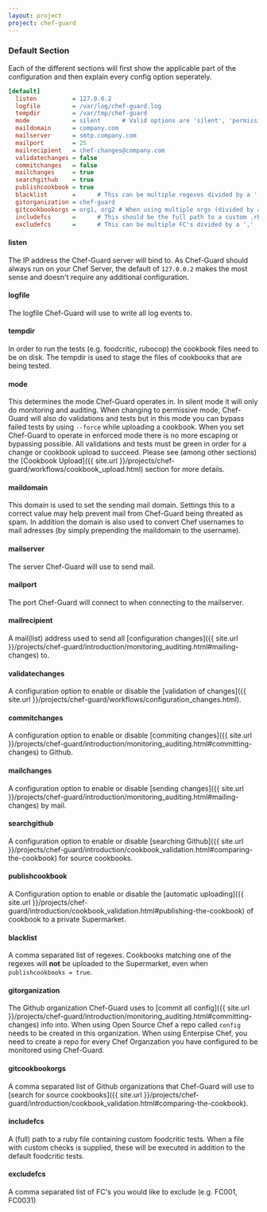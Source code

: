 ```yaml
---
layout: project
project: chef-guard
---
```


### Default Section
Each of the different sections will first show the applicable part of the configuration and then explain every config option seperately.

~~~ ini
[default]
  listen          = 127.0.0.2
  logfile         = /var/log/chef-guard.log
  tempdir         = /var/tmp/chef-guard
  mode            = silent      # Valid options are 'silent', 'permissive' and 'enforced'
  maildomain      = company.com
  mailserver      = smtp.company.com
  mailport        = 25
  mailrecipient   = chef-changes@company.com
  validatechanges = false
  commitchanges   = false
  mailchanges     = true
  searchgithub    = true
  publishcookbook = true
  blacklist       =      # This can be multiple regexes divided by a ','
  gitorganization = chef-guard
  gitcookbookorgs = org1, org2 # When using multiple orgs (divided by a ','), the order here determines the lookup order!
  includefcs      =      # This should be the full path to a custom .rb file containing your custom checks
  excludefcs      =      # This can be multiple FC's divided by a ','
~~~

#### listen
The IP address the Chef-Guard server will bind to. As Chef-Guard should always run on your Chef Server, the default of `127.0.0.2` makes the most sense and doesn't require any additional configuration.

#### logfile
The logfile Chef-Guard will use to write all log events to.

#### tempdir
In order to run the tests (e.g. foodcritic, rubocop) the cookbook files need to be on disk. The tempdir is used to stage the files of cookbooks that are being tested.

#### mode
This determines the mode Chef-Guard operates in. In silent mode it will only do monitoring and auditing. When changing to permissive mode, Chef-Guard will also do validations and tests but in this mode you can bypass failed tests by using `--force` while uploading a cookbook. When you set Chef-Guard to operate in enforced mode there is no more escaping or bypassing possible. All validations and tests must be green in order for a change or cookbook upload to succeed. Please see (among other sections) the [Cookbook Upload]({{ site.url }}/projects/chef-guard/workflows/cookbook_upload.html) section for more details.

#### maildomain
This domain is used to set the sending mail domain. Settings this to a correct value may help prevent mail from Chef-Guard being threated as spam. In addition the domain is also used to convert Chef usernames to mail adresses (by simply prepending the maildomain to the username).

#### mailserver
The server Chef-Guard will use to send mail.

#### mailport
The port Chef-Guard will connect to when connecting to the mailserver.

#### mailrecipient
A mail(list) address used to send all [configuration changes]({{ site.url }}/projects/chef-guard/introduction/monitoring_auditing.html#mailing-changes) to.

#### validatechanges
A configuration option to enable or disable the [validation of changes]({{ site.url }}/projects/chef-guard/workflows/configuration_changes.html).

#### commitchanges
A configuration option to enable or disable [commiting changes]({{ site.url }}/projects/chef-guard/introduction/monitoring_auditing.html#committing-changes) to Github.

#### mailchanges
A configuration option to enable or disable [sending changes]({{ site.url }}/projects/chef-guard/introduction/monitoring_auditing.html#mailing-changes) by mail.

#### searchgithub
A configuration option to enable or disable [searching Github]({{ site.url }}/projects/chef-guard/introduction/cookbook_validation.html#comparing-the-cookbook) for source cookbooks.

#### publishcookbook
A Configuration option to enable or disable the [automatic uploading]({{ site.url }}/projects/chef-guard/introduction/cookbook_validation.html#publishing-the-cookbook) of cookbook to a private Supermarket.

#### blacklist
A comma separated list of regexes. Cookbooks matching one of the regexes will **not** be uploaded to the Supermarket, even when `publishcookbooks = true`.

#### gitorganization
The Github organization Chef-Guard uses to [commit all config]({{ site.url }}/projects/chef-guard/introduction/monitoring_auditing.html#committing-changes) info into. When using Open Source Chef a repo called `config` needs to be created in this organization. When using Enterpise Chef, you need to create a repo for every Chef Organzation you have configured to be monitored using Chef-Guard.

#### gitcookbookorgs
A comma separated list of Github organizations that Chef-Guard will use to [search for source cookbooks]({{ site.url }}/projects/chef-guard/introduction/cookbook_validation.html#comparing-the-cookbook).

#### includefcs
A (full) path to a ruby file containing custom foodcritic tests. When a file with custom checks is supplied, these will be executed in addition to the default foodcritic tests.

#### excludefcs
A comma separated list of FC's you would like to exclude (e.g. FC001, FC0031)
